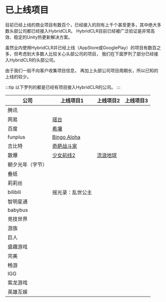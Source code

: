 # 已上线项目
目前已经上线的商业项目有数百个，已经接入的则有上千个甚至更多，其中绝大多数头部公司都已经接入HybridCLR。 HybridCLR目前已经被广泛验证是非常高效、稳定的Unity热更新解决方案。

虽然业内使用HybridCLR并已经上线（AppStore或GooglePlay）的项目有数百之多，但考虑到大多数人比较关心头部公司的项目， 我们在下面罗列了部分已经接入HybridCLR的头部公司。

由于我们一般不向客户收集项目信息， 再加上头部公司项目周期长，所以已知的上线的较少。

:::tip
以下罗列的都是已经有项目接入HybridCLR的公司。
:::

|公司|上线项目1|上线项目2|上线项目3|
|-|-|-|-|
|腾讯||||
|网易|[瑶台](https://yaotai.163.com/)|||
|百度|[希壤](https://vr.baidu.com/product/xirang)|||
|funplus|[Bingo Aloha](https://play.google.com/store/apps/details?id=com.gm11.bingocraze&hl=en_US)|||
|吉比特|[奇葩战斗家](https://apps.apple.com/cn/app/%E5%A5%87%E8%91%A9%E6%88%98%E6%96%97%E5%AE%B6/id1434798394)|||
|散爆|[少女前线2](https://gf2.sunborngame.com/index)|[流浪地球](https://www.taptap.cn/app/275896/topic)||
|朝夕光年（字节）||||
|叠纸| |||
|莉莉丝||||
|bilibili|摇光录：乱世公主|||
|智明星通||||
|babybus||||
|竞技世界||||
|游族||||
|巨人||||
|盛趣游戏||||
|完美||||
|畅游||||
|IGG||||
|紫龙游戏||||
|英雄互娱||||



